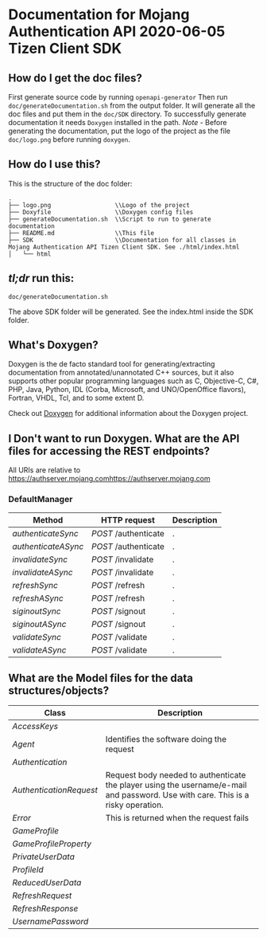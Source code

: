 # Documentation for Mojang Authentication API 2020-06-05 Tizen Client SDK

## How do I get the doc files?
First generate source code by running `openapi-generator`
Then run `doc/generateDocumentation.sh` from the output folder. It will generate all the doc files and put them in the `doc/SDK` directory.
To successfully generate documentation it needs `Doxygen` installed in the path.
*Note* - Before generating the documentation, put the logo of the project as the file `doc/logo.png` before running `doxygen`.


## How do I use this?
This is the structure of the doc folder:

```
.
├── logo.png                  \\Logo of the project
├── Doxyfile                  \\Doxygen config files
├── generateDocumentation.sh  \\Script to run to generate documentation
├── README.md                 \\This file
├── SDK                       \\Documentation for all classes in Mojang Authentication API Tizen Client SDK. See ./html/index.html
│   └── html

```

## *tl;dr* run this:

```
doc/generateDocumentation.sh
```

The above SDK folder will be generated. See the index.html inside the SDK folder.


## What's Doxygen?
Doxygen is the de facto standard tool for generating/extracting documentation from annotated/unannotated C++ sources, but it also supports other popular programming languages such as C, Objective-C, C#, PHP, Java, Python, IDL (Corba, Microsoft, and UNO/OpenOffice flavors), Fortran, VHDL, Tcl, and to some extent D.

Check out [Doxygen](https://www.doxygen.org/) for additional information about the Doxygen project.

## I Don't want to run Doxygen. What are the API files for accessing the REST endpoints?
All URIs are relative to https://authserver.mojang.comhttps://authserver.mojang.com

### DefaultManager
Method | HTTP request | Description
------------- | ------------- | -------------
*authenticateSync* | *POST* /authenticate | .
*authenticateASync* | *POST* /authenticate | .
*invalidateSync* | *POST* /invalidate | .
*invalidateASync* | *POST* /invalidate | .
*refreshSync* | *POST* /refresh | .
*refreshASync* | *POST* /refresh | .
*siginoutSync* | *POST* /signout | .
*siginoutASync* | *POST* /signout | .
*validateSync* | *POST* /validate | .
*validateASync* | *POST* /validate | .


## What are the Model files for the data structures/objects?
Class | Description
------------- | -------------
 *AccessKeys* | 
 *Agent* | Identifies the software doing the request
 *Authentication* | 
 *AuthenticationRequest* | Request body needed to authenticate the player using the username/e-mail and password. Use with care. This is a risky operation.
 *Error* | This is returned when the request fails
 *GameProfile* | 
 *GameProfileProperty* | 
 *PrivateUserData* | 
 *ProfileId* | 
 *ReducedUserData* | 
 *RefreshRequest* | 
 *RefreshResponse* | 
 *UsernamePassword* | 

